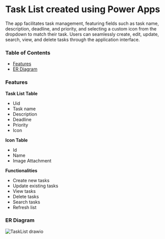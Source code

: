 # Task List created using Power Apps
The app facilitates task management, featuring fields such as task name, description, deadline, and priority, and selecting a custom icon from the dropdown to match their task. Users can seamlessly create, edit, update, search, view, and delete tasks through the application interface.

### Table of Contents
* [Features](features)
* [ER Diagram](er-diagram)

### Features
**Task List Table**
  - Uid
  - Task name
  - Description
  - Deadline
  - Priority
  - Icon
  
**Icon Table**
  - Id
  - Name
  - Image Attachment
  
**Functionalities**
  - Create new tasks
  - Update existing tasks
  - View tasks
  - Delete tasks
  - Search tasks
  - Refresh list

### ER Diagram
![TaskList drawio](https://github.com/karlyndiary/Task-List-Power-Apps/assets/116041695/7c5db15a-d17d-459c-986c-edd455c97c45)

